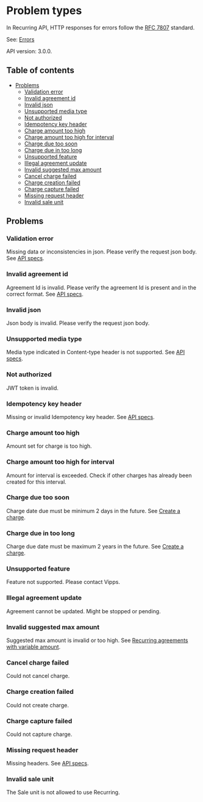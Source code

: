 <!-- START_METADATA
---
title: Problem types
sidebar_position: 90
pagination_next: null
---
END_METADATA -->

# Problem types

In Recurring API, HTTP responses for errors follow the [RFC 7807](https://www.rfc-editor.org/rfc/rfc7807) standard.

See:
[Errors](https://vippsas.github.io/vipps-developer-docs/docs/vipps-developers/common-topics/errors)

API version: 3.0.0.

<!-- START_COMMENT -->

## Table of contents

- [Problems](#problems)
  - [Validation error](#validation-error)
  - [Invalid agreement id](#invalid-agreement-id)
  - [Invalid json](#invalid-json)
  - [Unsupported media type](#unsupported-media-type)
  - [Not authorized](#not-authorized)
  - [Idempotency key header](#idempotency-key-header)
  - [Charge amount too high](#charge-amount-too-high)
  - [Charge amount too high for interval](#charge-amount-too-high-for-interval)
  - [Charge due too soon](#charge-due-too-soon)
  - [Charge due in too long](#charge-due-in-too-long)
  - [Unsupported feature](#unsupported-feature)
  - [Illegal agreement update](#illegal-agreement-update)
  - [Invalid suggested max amount](#invalid-suggested-max-amount)
  - [Cancel charge failed](#cancel-charge-failed)
  - [Charge creation failed](#charge-creation-failed)
  - [Charge capture failed](#charge-capture-failed)
  - [Missing request header](#missing-request-header)
  - [Invalid sale unit](#invalid-sale-unit)


<!-- END_COMMENT -->

## Problems

### Validation error

Missing data or inconsistencies in json. Please verify the request json body.
See [API specs](https://vippsas.github.io/vipps-developer-docs/api/recurring).

### Invalid agreement id

Agreement Id is invalid. Please verify the agreement Id is present and in the correct format.
See [API specs](https://vippsas.github.io/vipps-developer-docs/api/recurring).

### Invalid json

Json body is invalid. Please verify the request json body.

### Unsupported media type

Media type indicated in Content-type header is not supported.
See [API specs](https://vippsas.github.io/vipps-developer-docs/api/recurring).

### Not authorized

JWT token is invalid.

### Idempotency key header

Missing or invalid Idempotency key header.
See [API specs](https://vippsas.github.io/vipps-developer-docs/api/recurring).

### Charge amount too high

Amount set for charge is too high.

### Charge amount too high for interval

Amount for interval is exceeded. Check if other charges has already been created for this interval.

### Charge due too soon

Charge date due must be minimum 2 days in the future.
See [Create a charge](https://vippsas.github.io/vipps-developer-docs/docs/APIs/recurring-api/vipps-recurring-api#create-a-charge).

### Charge due in too long

Charge due date must be maximum 2 years in the future.
See [Create a charge](https://vippsas.github.io/vipps-developer-docs/docs/APIs/recurring-api/vipps-recurring-api#create-a-charge).

### Unsupported feature

Feature not supported. Please contact Vipps.

### Illegal agreement update

Agreement cannot be updated. Might be stopped or pending.

### Invalid suggested max amount

Suggested max amount is invalid or too high.
See [Recurring agreements with variable amount](https://vippsas.github.io/vipps-developer-docs/docs/APIs/recurring-api/vipps-recurring-api#recurring-agreements-with-variable-amount).

### Cancel charge failed

Could not cancel charge.

### Charge creation failed

Could not create charge.

### Charge capture failed

Could not capture charge.

### Missing request header

Missing headers. See [API specs](https://vippsas.github.io/vipps-developer-docs/api/recurring).

### Invalid sale unit
The Sale unit is not allowed to use Recurring.

[update-agreement-patch-endpoint]: https://vippsas.github.io/vipps-developer-docs/api/recurring#tag/Agreement-v3-endpoints/operation/UpdateAgreementPatchV3
